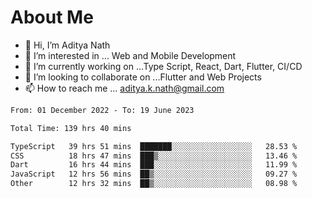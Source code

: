 # About Me

- 👋 Hi, I’m Aditya Nath
- 👀 I’m interested in ... Web and Mobile Development
- 🌱 I’m currently working on ...Type Script, React, Dart, Flutter, CI/CD
- 💞️ I’m looking to collaborate on ...Flutter and Web Projects
- 📫 How to reach me ... aditya.k.nath@gmail.com

<!--START_SECTION:waka-->

```txt
From: 01 December 2022 - To: 19 June 2023

Total Time: 139 hrs 40 mins

TypeScript   39 hrs 51 mins  ███████░░░░░░░░░░░░░░░░░░   28.53 %
CSS          18 hrs 47 mins  ███▒░░░░░░░░░░░░░░░░░░░░░   13.46 %
Dart         16 hrs 44 mins  ███░░░░░░░░░░░░░░░░░░░░░░   11.99 %
JavaScript   12 hrs 56 mins  ██▒░░░░░░░░░░░░░░░░░░░░░░   09.27 %
Other        12 hrs 32 mins  ██▒░░░░░░░░░░░░░░░░░░░░░░   08.98 %
```

<!--END_SECTION:waka-->

<!---
kronosking007/kronosking007 is a ✨ special ✨ repository because its `README.md` (this file) appears on your GitHub profile.
You can click the Preview link to take a look at your changes.
--->
